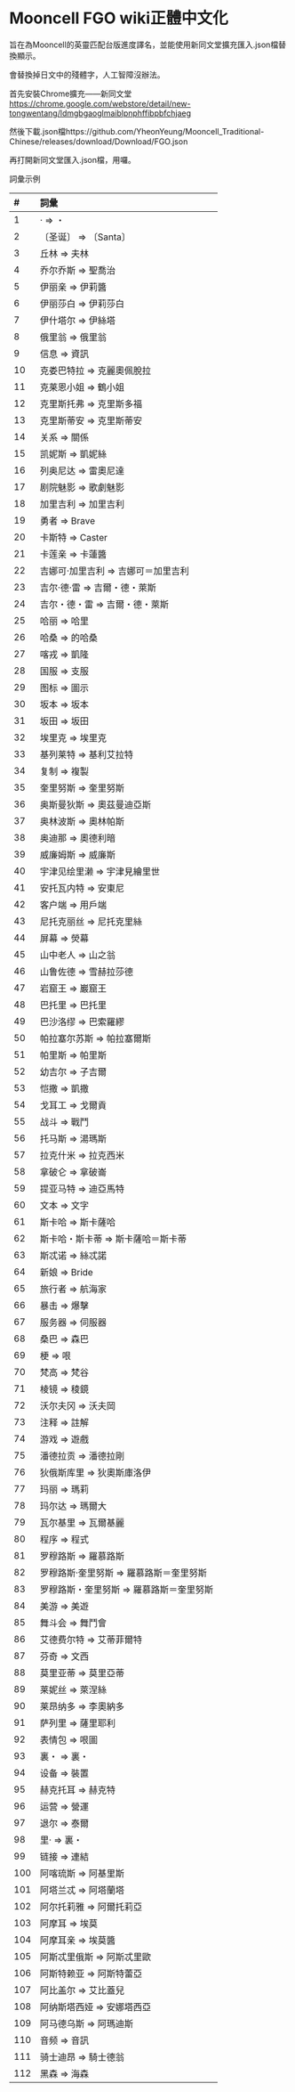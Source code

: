 # Mooncell FGO wiki正體中文化
旨在為Mooncell的英靈匹配台版進度譯名，並能使用新同文堂擴充匯入.json檔替換顯示。

會替換掉日文中的殘體字，人工智障沒辦法。

首先安裝Chrome擴充——新同文堂
https://chrome.google.com/webstore/detail/new-tongwentang/ldmgbgaoglmaiblpnphffibpbfchjaeg

然後下載.json檔https://github.com/YheonYeung/Mooncell_Traditional-Chinese/releases/download/Download/FGO.json

再打開新同文堂匯入.json檔，用囉。

詞彙示例

|#|詞彙|
|:----|:----|
|1|· => ・|
|2|〔圣诞〕 => 〔Santa〕|
|3|丘林 => 夫林|
|4|乔尔乔斯 => 聖喬治|
|5|伊丽亲 => 伊莉醬|
|6|伊丽莎白 => 伊莉莎白|
|7|伊什塔尔 => 伊絲塔|
|8|俄里翁 => 俄里翁|
|9|信息 => 資訊|
|10|克娄巴特拉 => 克麗奧佩脫拉|
|11|克莱恩小姐 => 鶴小姐|
|12|克里斯托弗 => 克里斯多福|
|13|克里斯蒂安 => 克里斯蒂安|
|14|关系 => 關係|
|15|凯妮斯 => 凱妮絲|
|16|列奥尼达 => 雷奧尼達|
|17|剧院魅影 => 歌劇魅影|
|18|加里吉利 => 加里吉利|
|19|勇者 => Brave|
|20|卡斯特 => Caster|
|21|卡莲亲 => 卡蓮醬|
|22|吉娜可·加里吉利 => 吉娜可＝加里吉利|
|23|吉尔·德·雷 => 吉爾・德・萊斯|
|24|吉尔・德・雷 => 吉爾・德・萊斯|
|25|哈丽 => 哈里|
|26|哈桑 => 的哈桑|
|27|喀戎 => 凱隆|
|28|国服 => 支服|
|29|图标 => 圖示|
|30|坂本 => 坂本|
|31|坂田 => 坂田|
|32|埃里克 => 埃里克|
|33|基列莱特 => 基利艾拉特|
|34|复制 => 複製|
|35|奎里努斯 => 奎里努斯|
|36|奥斯曼狄斯 => 奧茲曼迪亞斯|
|37|奥林波斯 => 奧林帕斯|
|38|奥迪那 => 奧德利暗|
|39|威廉姆斯 => 威廉斯|
|40|宇津见绘里濑 => 宇津見繪里世|
|41|安托瓦内特 => 安東尼|
|42|客户端 => 用戶端|
|43|尼托克丽丝 => 尼托克里絲|
|44|屏幕 => 熒幕|
|45|山中老人 => 山之翁|
|46|山鲁佐德 => 雪赫拉莎德|
|47|岩窟王 => 巖窟王|
|48|巴托里 => 巴托里|
|49|巴沙洛缪 => 巴索羅繆|
|50|帕拉塞尔苏斯 => 帕拉塞爾斯|
|51|帕里斯 => 帕里斯|
|52|幼吉尔 => 子吉爾|
|53|恺撒 => 凱撒|
|54|戈耳工 => 戈爾貢|
|55|战斗 => 戰鬥|
|56|托马斯 => 湯瑪斯|
|57|拉克什米 => 拉克西米|
|58|拿破仑 => 拿破崙|
|59|提亚马特 => 迪亞馬特|
|60|文本 => 文字|
|61|斯卡哈 => 斯卡薩哈|
|62|斯卡哈・斯卡蒂 => 斯卡薩哈＝斯卡蒂|
|63|斯忒诺 => 絲忒諾|
|64|新娘 => Bride|
|65|旅行者 => 航海家|
|66|暴击 => 爆擊|
|67|服务器 => 伺服器|
|68|桑巴 => 森巴|
|69|梗 => 哏|
|70|梵高 => 梵谷|
|71|棱镜 => 稜鏡|
|72|沃尔夫冈 => 沃夫岡|
|73|注释 => 註解|
|74|游戏 => 遊戲|
|75|潘德拉贡 => 潘德拉剛|
|76|狄俄斯库里 => 狄奧斯庫洛伊|
|77|玛丽 => 瑪莉|
|78|玛尔达 => 瑪爾大|
|79|瓦尔基里 => 瓦爾基麗|
|80|程序 => 程式|
|81|罗穆路斯 => 羅慕路斯|
|82|罗穆路斯·奎里努斯 => 羅慕路斯＝奎里努斯|
|83|罗穆路斯・奎里努斯 => 羅慕路斯＝奎里努斯|
|84|美游 => 美遊|
|85|舞斗会 => 舞鬥會|
|86|艾德费尔特 => 艾蒂菲爾特|
|87|芬奇 => 文西|
|88|莫里亚蒂 => 莫里亞蒂|
|89|莱妮丝 => 萊涅絲|
|90|莱昂纳多 => 李奧納多|
|91|萨列里 => 薩里耶利|
|92|表情包 => 哏圖|
|93|裏・ => 裏・|
|94|设备 => 裝置|
|95|赫克托耳 => 赫克特|
|96|运营 => 營運|
|97|退尔 => 泰爾|
|98|里· => 裏・|
|99|链接 => 連結|
|100|阿喀琉斯 => 阿基里斯|
|101|阿塔兰忒 => 阿塔蘭塔|
|102|阿尔托莉雅 => 阿爾托莉亞|
|103|阿摩耳 => 埃莫|
|104|阿摩耳亲 => 埃莫醬|
|105|阿斯忒里俄斯 => 阿斯忒里歐|
|106|阿斯特赖亚 => 阿斯特蕾亞|
|107|阿比盖尔 => 艾比蓋兒|
|108|阿纳斯塔西娅 => 安娜塔西亞|
|109|阿马德乌斯 => 阿瑪迪斯|
|110|音频 => 音訊|
|111|骑士迪昂 => 騎士德翁|
|112|黑森 => 海森|
